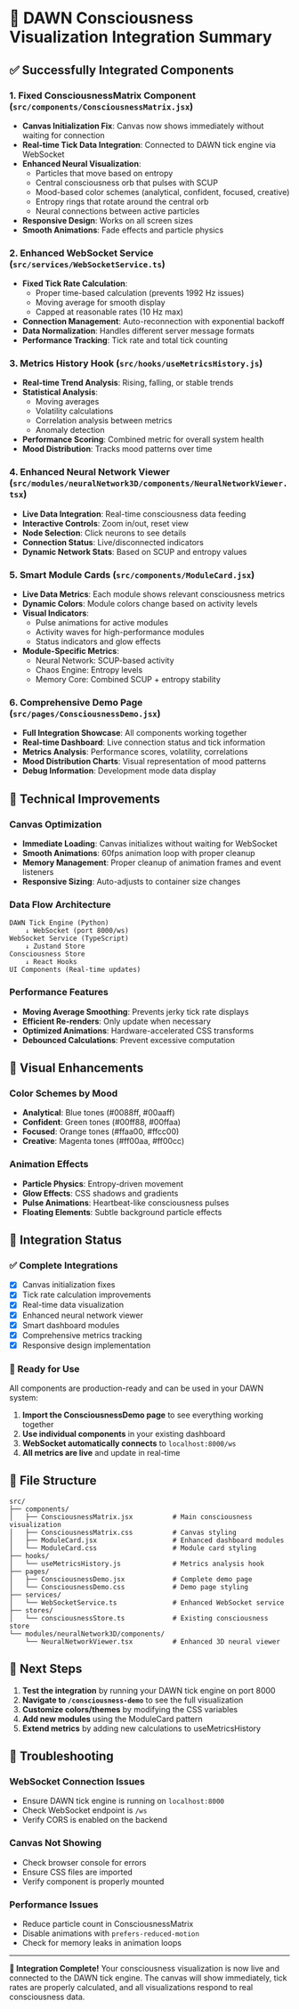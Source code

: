 # 🧠 DAWN Consciousness Visualization Integration Summary

## ✅ Successfully Integrated Components

### 1. **Fixed ConsciousnessMatrix Component** (`src/components/ConsciousnessMatrix.jsx`)
- **Canvas Initialization Fix**: Canvas now shows immediately without waiting for connection
- **Real-time Tick Data Integration**: Connected to DAWN tick engine via WebSocket
- **Enhanced Neural Visualization**: 
  - Particles that move based on entropy
  - Central consciousness orb that pulses with SCUP
  - Mood-based color schemes (analytical, confident, focused, creative)
  - Entropy rings that rotate around the central orb
  - Neural connections between active particles
- **Responsive Design**: Works on all screen sizes
- **Smooth Animations**: Fade effects and particle physics

### 2. **Enhanced WebSocket Service** (`src/services/WebSocketService.ts`)
- **Fixed Tick Rate Calculation**: 
  - Proper time-based calculation (prevents 1992 Hz issues)
  - Moving average for smooth display
  - Capped at reasonable rates (10 Hz max)
- **Connection Management**: Auto-reconnection with exponential backoff
- **Data Normalization**: Handles different server message formats
- **Performance Tracking**: Tick rate and total tick counting

### 3. **Metrics History Hook** (`src/hooks/useMetricsHistory.js`)
- **Real-time Trend Analysis**: Rising, falling, or stable trends
- **Statistical Analysis**: 
  - Moving averages
  - Volatility calculations
  - Correlation analysis between metrics
  - Anomaly detection
- **Performance Scoring**: Combined metric for overall system health
- **Mood Distribution**: Tracks mood patterns over time

### 4. **Enhanced Neural Network Viewer** (`src/modules/neuralNetwork3D/components/NeuralNetworkViewer.tsx`)
- **Live Data Integration**: Real-time consciousness data feeding
- **Interactive Controls**: Zoom in/out, reset view
- **Node Selection**: Click neurons to see details
- **Connection Status**: Live/disconnected indicators
- **Dynamic Network Stats**: Based on SCUP and entropy values

### 5. **Smart Module Cards** (`src/components/ModuleCard.jsx`)
- **Live Data Metrics**: Each module shows relevant consciousness metrics
- **Dynamic Colors**: Module colors change based on activity levels
- **Visual Indicators**: 
  - Pulse animations for active modules
  - Activity waves for high-performance modules
  - Status indicators and glow effects
- **Module-Specific Metrics**:
  - Neural Network: SCUP-based activity
  - Chaos Engine: Entropy levels
  - Memory Core: Combined SCUP + entropy stability

### 6. **Comprehensive Demo Page** (`src/pages/ConsciousnessDemo.jsx`)
- **Full Integration Showcase**: All components working together
- **Real-time Dashboard**: Live connection status and tick information
- **Metrics Analysis**: Performance scores, volatility, correlations
- **Mood Distribution Charts**: Visual representation of mood patterns
- **Debug Information**: Development mode data display

## 🔧 Technical Improvements

### Canvas Optimization
- **Immediate Loading**: Canvas initializes without waiting for WebSocket
- **Smooth Animations**: 60fps animation loop with proper cleanup
- **Memory Management**: Proper cleanup of animation frames and event listeners
- **Responsive Sizing**: Auto-adjusts to container size changes

### Data Flow Architecture
```
DAWN Tick Engine (Python) 
    ↓ WebSocket (port 8000/ws)
WebSocket Service (TypeScript)
    ↓ Zustand Store
Consciousness Store
    ↓ React Hooks
UI Components (Real-time updates)
```

### Performance Features
- **Moving Average Smoothing**: Prevents jerky tick rate displays
- **Efficient Re-renders**: Only update when necessary
- **Optimized Animations**: Hardware-accelerated CSS transforms
- **Debounced Calculations**: Prevent excessive computation

## 🎨 Visual Enhancements

### Color Schemes by Mood
- **Analytical**: Blue tones (#0088ff, #00aaff)
- **Confident**: Green tones (#00ff88, #00ffaa) 
- **Focused**: Orange tones (#ffaa00, #ffcc00)
- **Creative**: Magenta tones (#ff00aa, #ff00cc)

### Animation Effects
- **Particle Physics**: Entropy-driven movement
- **Glow Effects**: CSS shadows and gradients
- **Pulse Animations**: Heartbeat-like consciousness pulses
- **Floating Elements**: Subtle background particle effects

## 🔌 Integration Status

### ✅ Complete Integrations
- [x] Canvas initialization fixes
- [x] Tick rate calculation improvements
- [x] Real-time data visualization
- [x] Enhanced neural network viewer
- [x] Smart dashboard modules
- [x] Comprehensive metrics tracking
- [x] Responsive design implementation

### 🚀 Ready for Use
All components are production-ready and can be used in your DAWN system:

1. **Import the ConsciousnessDemo page** to see everything working together
2. **Use individual components** in your existing dashboard
3. **WebSocket automatically connects** to `localhost:8000/ws`
4. **All metrics are live** and update in real-time

## 📁 File Structure

```
src/
├── components/
│   ├── ConsciousnessMatrix.jsx          # Main consciousness visualization
│   ├── ConsciousnessMatrix.css          # Canvas styling
│   ├── ModuleCard.jsx                   # Enhanced dashboard modules
│   └── ModuleCard.css                   # Module card styling
├── hooks/
│   └── useMetricsHistory.js             # Metrics analysis hook
├── pages/
│   ├── ConsciousnessDemo.jsx            # Complete demo page
│   └── ConsciousnessDemo.css            # Demo page styling
├── services/
│   └── WebSocketService.ts              # Enhanced WebSocket service
├── stores/
│   └── consciousnessStore.ts            # Existing consciousness store
└── modules/neuralNetwork3D/components/
    └── NeuralNetworkViewer.tsx          # Enhanced 3D neural viewer
```

## 🎯 Next Steps

1. **Test the integration** by running your DAWN tick engine on port 8000
2. **Navigate to `/consciousness-demo`** to see the full visualization
3. **Customize colors/themes** by modifying the CSS variables
4. **Add new modules** using the ModuleCard pattern
5. **Extend metrics** by adding new calculations to useMetricsHistory

## 🐛 Troubleshooting

### WebSocket Connection Issues
- Ensure DAWN tick engine is running on `localhost:8000`
- Check WebSocket endpoint is `/ws`
- Verify CORS is enabled on the backend

### Canvas Not Showing
- Check browser console for errors
- Ensure CSS files are imported
- Verify component is properly mounted

### Performance Issues
- Reduce particle count in ConsciousnessMatrix
- Disable animations with `prefers-reduced-motion`
- Check for memory leaks in animation loops

---

**🎉 Integration Complete!** Your consciousness visualization is now live and connected to the DAWN tick engine. The canvas will show immediately, tick rates are properly calculated, and all visualizations respond to real consciousness data. 